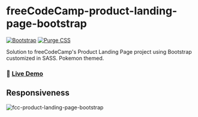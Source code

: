 # freeCodeCamp-product-landing-page-bootstrap

[![Bootstrap](https://img.shields.io/badge/Bootstrap-5.3.1-7952B3)](https://getbootstrap.com)
[![Purge CSS](https://img.shields.io/badge/Purge_CSS-5.0.0-2b668c)](https://purgecss.com)

Solution to freeCodeCamp's Product Landing Page project using Bootstrap customized in SASS. Pokemon themed.

### 📀 [Live Demo](https://not-josue.github.io/freeCodeCamp-product-landing-page-bootstrap/)

## Responsiveness

![fcc-product-landing-page-bootstrap](https://github.com/not-josue/freeCodeCamp-product-landing-page-bootstrap/assets/129870578/59cbc516-9c16-447f-af5c-280ba78fdcf5)

